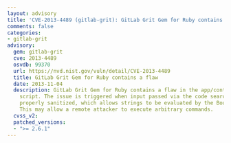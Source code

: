 ```yaml
---
layout: advisory
title: 'CVE-2013-4489 (gitlab-grit): GitLab Grit Gem for Ruby contains a flaw'
comments: false
categories:
- gitlab-grit
advisory:
  gem: gitlab-grit
  cve: 2013-4489
  osvdb: 99370
  url: https://nvd.nist.gov/vuln/detail/CVE-2013-4489
  title: GitLab Grit Gem for Ruby contains a flaw
  date: 2013-11-04
  description: GitLab Grit Gem for Ruby contains a flaw in the app/contexts/search_context.rb
    script. The issue is triggered when input passed via the code search box is not
    properly sanitized, which allows strings to be evaluated by the Bourne shell.
    This may allow a remote attacker to execute arbitrary commands.
  cvss_v2: 
  patched_versions:
  - ">= 2.6.1"
---
```


